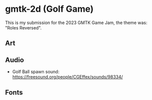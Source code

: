 # gmtk-2d (Golf Game)

This is my submission for the 2023 GMTK Game Jam, the theme was: "Roles Reversed".

## Art 

## Audio
- Golf Ball spawn sound: https://freesound.org/people/CGEffex/sounds/98334/

## Fonts